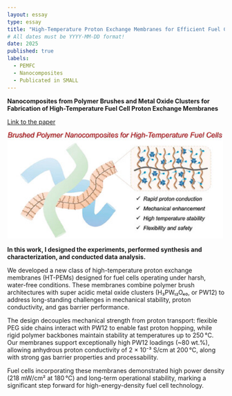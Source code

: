 ```yaml
---
layout: essay
type: essay
title: "High-Temperature Proton Exchange Membranes for Efficient Fuel Cells"
# All dates must be YYYY-MM-DD format!
date: 2025
published: true
labels:
  - PEMFC
  - Nanocomposites
  - Publicated in SMALL
---
```



**Nanocomposites from Polymer Brushes and Metal Oxide Clusters for Fabrication of High-Temperature Fuel Cell Proton Exchange Membranes**

[Link to the paper](https://doi.org/10.1002/smll.202504372)

<img width="500px" class="PEMFC" src="../img/PEMFC.jpg">

**In this work, I designed the experiments, performed synthesis and characterization, and conducted data analysis.**

We developed a new class of high-temperature proton exchange membranes (HT-PEMs) designed for fuel cells operating under harsh, water-free conditions. These membranes combine polymer brush architectures with super acidic metal oxide clusters (H₃PW₁₂O₄₀, or PW12) to address long-standing challenges in mechanical stability, proton conductivity, and gas barrier performance.

The design decouples mechanical strength from proton transport: flexible PEG side chains interact with PW12 to enable fast proton hopping, while rigid polymer backbones maintain stability at temperatures up to 250 °C. Our membranes support exceptionally high PW12 loadings (~80 wt.%), allowing anhydrous proton conductivity of 2 × 10⁻³ S/cm at 200 °C, along with strong gas barrier properties and processability.

Fuel cells incorporating these membranes demonstrated high power density (218 mW/cm² at 180 °C) and long-term operational stability, marking a significant step forward for high-energy-density fuel cell technology.
